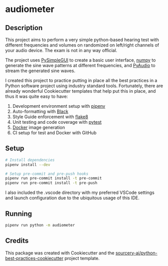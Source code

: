 # audiometer

## Description
This project aims to perform a very simple python-based hearing test with different frequencies and volumes on randomized on left/right channels of your audio device. The exam is not in any way official.

The project uses [PySimpleGUI](PySimpleGUI) to create a basic user interface, [numpy](https://numpy.org/) to generate the sine wave patterns at different frequencies, and [PyAudio](https://pypi.org/project/PyAudio/) to stream the generated sine waves.

I created this project to practice putting in place all the best practices in a Python software project using industry standard tools. Fortunately, there are already wonderful Cookiecutter templates that help put this in place, and thus it was quite easy to have:
1. Development environment setup with [pipenv](https://pypi.org/project/flake8/)
2. Auto-formatting with [Black](https://pypi.org/project/black/)
3. Style Guide enforcement with [flake8](https://pypi.org/project/flake8/)
4. Unit testing and code coverage with [pytest](https://pytest.org/)
5. [Docker](Docker) image generation
6. CI setup for test and Docker with GitHub


## Setup
```sh
# Install dependencies
pipenv install --dev

# Setup pre-commit and pre-push hooks
pipenv run pre-commit install -t pre-commit
pipenv run pre-commit install -t pre-push
```
I also included the .vscode directory with my preferred VSCode settings and launch configuration due to the ubiquitous usage of this IDE. 

## Running
```sh
pipenv run python -m audiometer
```

## Credits
This package was created with Cookiecutter and the [sourcery-ai/python-best-practices-cookiecutter](https://github.com/sourcery-ai/python-best-practices-cookiecutter) project template.
